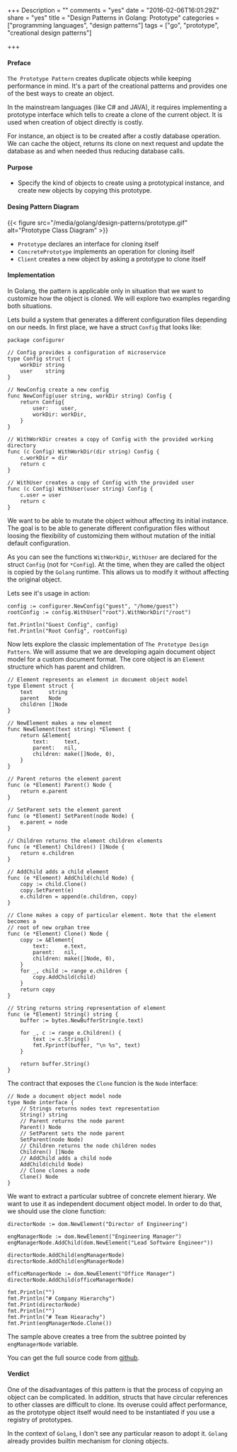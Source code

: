 +++
Description = ""
comments = "yes"
date = "2016-02-06T16:01:29Z"
share = "yes"
title = "Design Patterns in Golang: Prototype"
categories = ["programming languages", "design patterns"]
tags = ["go", "prototype", "creational design patterns"]

+++

#### Preface

`The Prototype Pattern` creates duplicate objects while keeping performance
in mind. It's a part of the creational patterns and provides one of the best
ways to create an object.

In the mainstream languages (like C# and JAVA), it requires implementing a
prototype interface which tells to create a clone of the current object. It is
used when creation of object directly is costly.

For instance, an object is to be created after a costly database operation. We
can cache the object, returns its clone on next request and update the database
as and when needed thus reducing database calls.

#### Purpose

- Specify the kind of objects to create using a prototypical instance, and
	create new objects by copying this prototype.

#### Desing Pattern Diagram

{{< figure src="/media/golang/design-patterns/prototype.gif" alt="Prototype Class Diagram" >}}

- `Prototype` declares an interface for cloning itself
- `ConcretePrototype` implements an operation for cloning itself
- `Client` creates a new object by asking a prototype to clone itself

#### Implementation

In Golang, the pattern is applicable only in situation that we want to
customize how the object is cloned. We will explore two examples regarding
both situations.

Lets build a system that generates a different configuration files depending on
our needs. In first place, we have a struct `Config` that looks like:

```Golang
package configurer

// Config provides a configuration of microservice
type Config struct {
	workDir string
	user    string
}

// NewConfig create a new config
func NewConfig(user string, workDir string) Config {
	return Config{
		user:    user,
		workDir: workDir,
	}
}

// WithWorkDir creates a copy of Config with the provided working directory
func (c Config) WithWorkDir(dir string) Config {
	c.workDir = dir
	return c
}

// WithUser creates a copy of Config with the provided user
func (c Config) WithUser(user string) Config {
	c.user = user
	return c
}
```

We want to be able to mutate the object without affecting its initial instance.
The goal is to be able to generate different configuration files without loosing
the flexibility of customizing them without mutation of the initial default
configuration.

As you can see the functions `WithWorkDir`, `WithUser` are declared for the
struct `Config` (not for `*Config`). At the time, when they are called the
object is copied by the `Golang` runtime. This allows us to modify it
without affecting the original object.

Lets see it's usage in action:

```Golang
config := configurer.NewConfig("guest", "/home/guest")
rootConfig := config.WithUser("root").WithWorkDir("/root")

fmt.Println("Guest Config", config)
fmt.Println("Root Config", rootConfig)
```

Now lets explore the classic implementation of `The Prototype Design Pattern`.
We will assume that we are developing again document object model for a custom
document format. The core object is an `Element` structure which has parent and
children.

```Golang
// Element represents an element in document object model
type Element struct {
	text     string
	parent   Node
	children []Node
}

// NewElement makes a new element
func NewElement(text string) *Element {
	return &Element{
		text:     text,
		parent:   nil,
		children: make([]Node, 0),
	}
}

// Parent returns the element parent
func (e *Element) Parent() Node {
	return e.parent
}

// SetParent sets the element parent
func (e *Element) SetParent(node Node) {
	e.parent = node
}

// Children returns the element children elements
func (e *Element) Children() []Node {
	return e.children
}

// AddChild adds a child element
func (e *Element) AddChild(child Node) {
	copy := child.Clone()
	copy.SetParent(e)
	e.children = append(e.children, copy)
}

// Clone makes a copy of particular element. Note that the element becomes a
// root of new orphan tree
func (e *Element) Clone() Node {
	copy := &Element{
		text:     e.text,
		parent:   nil,
		children: make([]Node, 0),
	}
	for _, child := range e.children {
		copy.AddChild(child)
	}
	return copy
}

// String returns string representation of element
func (e *Element) String() string {
	buffer := bytes.NewBufferString(e.text)

	for _, c := range e.Children() {
		text := c.String()
		fmt.Fprintf(buffer, "\n %s", text)
	}

	return buffer.String()
}
```

The contract that exposes the `Clone` funcion is the `Node` interface:

```Golang
// Node a document object model node
type Node interface {
	// Strings returns nodes text representation
	String() string
	// Parent returns the node parent
	Parent() Node
	// SetParent sets the node parent
	SetParent(node Node)
	// Children returns the node children nodes
	Children() []Node
	// AddChild adds a child node
	AddChild(child Node)
	// Clone clones a node
	Clone() Node
}
```

We want to extract a particular subtree of concrete element hierary. We want to
use it as independent document object model. In order to do that, we should use
the clone function:

```Golang
directorNode := dom.NewElement("Director of Engineering")

engManagerNode := dom.NewElement("Engineering Manager")
engManagerNode.AddChild(dom.NewElement("Lead Software Engineer"))

directorNode.AddChild(engManagerNode)
directorNode.AddChild(engManagerNode)

officeManagerNode := dom.NewElement("Office Manager")
directorNode.AddChild(officeManagerNode)

fmt.Println("")
fmt.Println("# Company Hierarchy")
fmt.Print(directorNode)
fmt.Println("")
fmt.Println("# Team Hiearachy")
fmt.Print(engManagerNode.Clone())
```

The sample above creates a tree from the subtree pointed by `engManagerNode`
variable.

You can get the full source code from
[github](https://github.com/svett/golang-design-patterns/tree/master/creational-patterns/prototype).

#### Verdict

One of the disadvantages of this pattern is that the process of copying an object
can be complicated. In addition, structs that have circular references to other
classes are difficult to clone. Its overuse could affect performance, as the
prototype object itself would need to be instantiated if you use a registry of
prototypes.

In the context of `Golang`, I don't see any particular reason to adopt it.
`Golang` already provides builtin mechanism for cloning objects.

